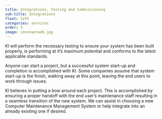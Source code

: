 ```yaml
---
title: Integrations, Testing and Commissioning
sub-title: Integrations
float: left
categories: services
order: 3
image: conveyorweb.jpg
---
```


KI will perform the necessary testing to ensure your system has been built properly, is performing at it’s maximum potential and conforms to the latest applicable standards.

Anyone can start a project, but a successful system start-up and completion is accomplished with KI. Some companies assume that system start-up is the finish, walking away at this point, leaving the end users to work through issues.  

KI believes in putting a bow around each project.  This is accomplished by ensuring a proper handoff with the end user’s maintenance staff resulting in a seamless transition of the new system. We can assist in choosing a new Computer Maintenance Management System or help integrate into an already existing one if desired.
